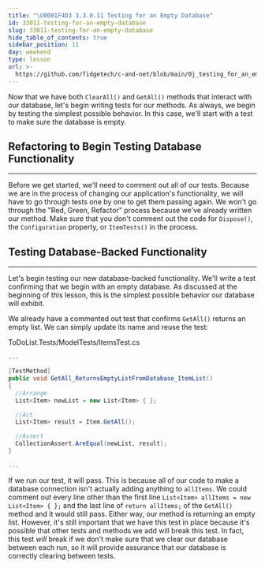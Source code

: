 ```yaml
---
title: "\U0001F4D3 3.3.0.11 Testing for an Empty Database"
id: 33011-testing-for-an-empty-database
slug: 33011-testing-for-an-empty-database
hide_table_of_contents: true
sidebar_position: 11
day: weekend
type: lesson
url: >-
  https://github.com/fidgetech/c-and-net/blob/main/0j_testing_for_an_empty_database.md
---
```


Now that we have both `ClearAll()` and `GetAll()` methods that interact with our database, let's begin writing tests for our methods. As always, we begin by testing the simplest possible behavior. In this case, we'll start with a test to make sure the database is empty.

## Refactoring to Begin Testing Database Functionality
---

Before we get started, we'll need to comment out all of our tests. Because we are in the process of changing our application's functionality, we will have to go through tests one by one to get them passing again. We won't go through the "Red, Green, Refactor" process because we've already written our method. Make sure that you don't comment out the code for `Dispose()`, the `Configuration` property, or `ItemTests()` in the process.

## Testing Database-Backed Functionality
---

Let's begin testing our new database-backed functionality. We'll write a test confirming that we begin with an empty database. As discussed at the beginning of this lesson, this is the simplest possible behavior our database will exhibit.

We already have a commented out test that confirms `GetAll()` returns an empty list. We can simply update its name and reuse the test:

<div class="filename">ToDoList.Tests/ModelTests/ItemsTest.cs</div>

```csharp
...

[TestMethod]
public void GetAll_ReturnsEmptyListFromDatabase_ItemList()
{
  //Arrange
  List<Item> newList = new List<Item> { };

  //Act
  List<Item> result = Item.GetAll();

  //Assert
  CollectionAssert.AreEqual(newList, result);
}

...
```

If we run our test, it will pass. This is because all of our code to make a database connection isn't actually adding anything to `allItems`. We could comment out every line other than the first line `List<Item> allItems = new List<Item> { };` and the last line of `return allItems;` of the `GetAll()` method and it would still pass. Either way, our method is returning an empty list. However, it's still important that we have this test in place because it's possible that other tests and methods we add will break this test. In fact, this test _will_ break if we don't make sure that we clear our database between each run, so it will provide assurance that our database is correctly clearing between tests.